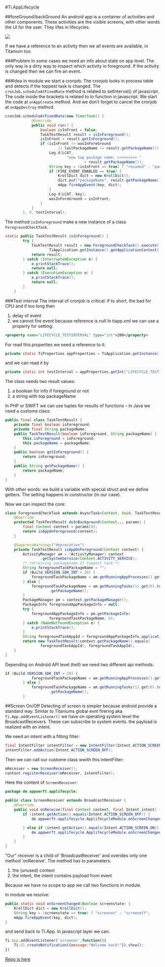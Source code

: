 #Ti.AppLifecycle


##foreGround/backGround
An android app is a container of activities and other components. These activities are the visible screens, with other words the UI for the user. They lifes in lifecycles. 

![](https://developer.android.com/images/activity_lifecycle.png)

If we have a reference to an activity then we  all events are available, in Titanium too.

###Problem 
In some cases we need an info about state on app level. The only way is a dirty way to inspect which activity in foreground. If the activity is changed then we can fire an event.

###Idea
In module we start a cronjob. The cronjob looks in process table and detects if the toppest task is changed. The `cronJob.scheduleAtFixedRate` method is related to setInterval() of javascript. The code inside the brackets is related to to function in javascript. We start the code at `onAppCreate` method. And we don't forget to cancel the cronjob at `onAppDestroy` method.
```java
cronJob.scheduleAtFixedRate(new TimerTask() {
			@Override
			public void run() {
				boolean isInFront = false;
				TaskTestResult result = isInForeground();
				isInFront = result.getIsForground();
				if (isInFront != wasInForeGround
						|| lastPackageName != result.getPackageName()) {
					Log.d(LCAT,
							"new top package name: >>>>>>>>> "
									+ result.getPackageName());
					String key = (isInFront == true) ? "resumed" : "paused";
					if (FIRE_EVENT_ENABLED == true) {
						KrollDict dict = new KrollDict();
						dict.put("packageName", result.getPackageName());
						mApp.fireAppEvent(key, dict);
					}
					Log.d(LCAT, key);
					wasInForeGround = isInFront;
				}
			}
		}, 0, testInterval);
```

The method `isInForeground`  make a new instance of a class `ForegroundCheckTask`.

```java
static public TaskTestResult isInForeground() {
		try {
			TaskTestResult result = new ForegroundCheckTask().execute(
					TiApplication.getInstance().getApplicationContext()).get();
			return result;
		} catch (InterruptedException e) {
			e.printStackTrace();
			return null;
		} catch (ExecutionException e) {
			e.printStackTrace();
			return null;
		}
	}
```
###Test interval
The interval of cronjob is critical: if to short, the bad for CPU and if too long then 
1. delay of event
2. we cannot fire event because reference is null
In tiapp.xml we can use a property for setting:
```xml
<property name="LIFECYCLE_TESTINTERVAL" type="int">200</property>
```
For read this properties we need a reference to it:
```java
private static TiProperties appProperties = TiApplication.getInstance().getAppProperties();
```

and we can read it by
```java
private static int testInterval = appProperties.getInt("LIFECYCLE_TESTINTERVAL", 1000);
```
The class needs two result values:
1. a boolean for info if foreground or not
2. a string with top packageName

In PHP or SWIFT we can use tuples for results of functions – in Java we need a custome class:
```java
public final class TaskTestResult {
	private final boolean isForeground;
	private final String packageName;
	public TaskTestResult(boolean isForeground, String packageName) {
		this.isForeground = isForeground;
		this.packageName = packageName;
	}
	public boolean getIsForeground() {
		return isForeground;
	}
	public String getPackageName() {
		return packageName;
	}
}
```
With other words: we build a variable with special struct and we define getters. The setting happens in constructor (in our case).

Now we can inspect the core:
```java
class ForegroundCheckTask extends AsyncTask<Context, Void, TaskTestResult> {
	@Override
	protected TaskTestResult doInBackground(Context... params) {
		final Context context = params[0];
		return isAppOnForeground(context);
	}

	@SuppressWarnings("deprecation")
	private TaskTestResult isAppOnForeground(Context context) {
		ActivityManager am = (ActivityManager) context
				.getSystemService(Context.ACTIVITY_SERVICE);
		/* retreiving packagename of toppest task */
		String foregroundTaskPackageName = "";
		if (Build.VERSION.SDK_INT > 20) {
			foregroundTaskPackageName = am.getRunningAppProcesses().get(0).processName;
		} else {
			foregroundTaskPackageName = am.getRunningTasks(1).get(0).topActivity
					.getPackageName();
		}
		PackageManager pm = context.getPackageManager();
		PackageInfo foregroundAppPackageInfo = null;
		try {
			foregroundAppPackageInfo = pm.getPackageInfo(
					foregroundTaskPackageName, 0);
		} catch (NameNotFoundException e) {
			e.printStackTrace();
		}
		String foregroundTaskAppId = foregroundAppPackageInfo.applicationInfo.packageName;
		return new TaskTestResult(context.getPackageName().equals(
				foregroundTaskAppId), foregroundTaskAppId);
	}
}

```
Depending on Android API level (hell) we need two different api methods:
```java
if (Build.VERSION.SDK_INT > 20) {
            foregroundTaskPackageName = am.getRunningAppProcesses().get(0).processName;
        } else {
            foregroundTaskPackageName = am.getRunningTasks(1).get(0).topActivity
                    .getPackageName();
        }
```




##Screen On/Off
Detecting of screen is simpler because android provide a standard way. Similar to Titaniums global evnt firering aka `Ti.App.addEventListener()` we have on operating system level the BroadcastReceivers. These can subscribe to system events. the payload is realized with an intent. 

We need an intent with a fitting filter:
```java
final IntentFilter intentFilter = new IntentFilter(Intent.ACTION_SCREEN_ON);
intentFilter.addAction(Intent.ACTION_SCREEN_OFF);
```		
Then we can call our custome class wwith this intentFilter:
```java
mReceiver = new ScreenReceiver();
context.registerReceiver(mReceiver, intentFilter);
```
Here the content  of `ScreenReceiver`:
```java
package de.appwerft.applifecycle;

public class ScreenReceiver extends BroadcastReceiver {
	@Override
	public void onReceive(final Context context, final Intent intent) {
		if (intent.getAction().equals(Intent.ACTION_SCREEN_OFF)) {
			de.appwerft.applifecycle.ApplifecycleModule.onScreenChanged(false);

		} else if (intent.getAction().equals(Intent.ACTION_SCREEN_ON)) {
			de.appwerft.applifecycle.ApplifecycleModule.onScreenChanged(true);
		}
	}
}
```
"Our" receiver is a child of 'BroadcastReceiver' and overides only one method 'onReceive'.  The method has to parameters:

1. the (unused) context
2. the intent, the intent contains payload from event

Because we have no scope to app we call two functions in module. 

In module we resolve:
```java
public static void onScreenChanged(Boolean screenstate) {
	KrollDict dict = new KrollDict();
	String key = (screenstate == true) ? "screenon" : "screenoff";
	mApp.fireAppEvent(key, dict);
}
```
and send back to Ti.App. In javascript layer we can:
```javascript
Ti.App.addEventListener('screenon',function(){
	Ti.UI.createNotification({message:"Welcome back!"}).show();
})
```





[Repo is here](https://github.com/AppWerft/Ti.AppLifecyle)
